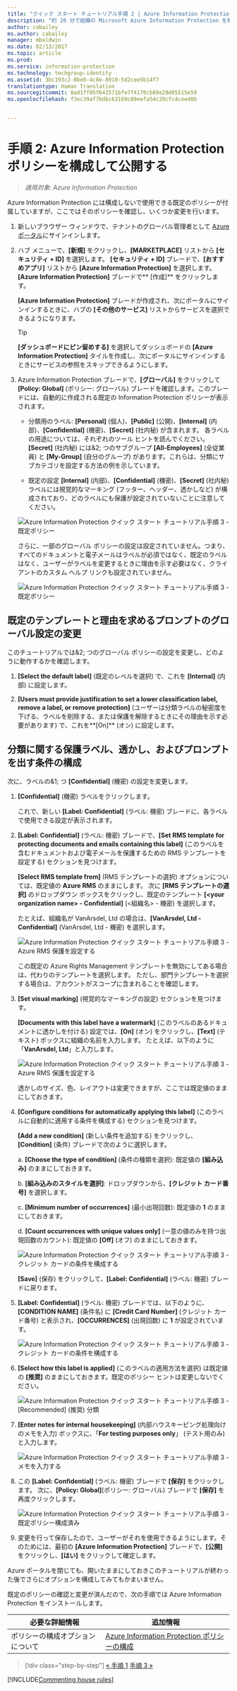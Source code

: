 ```yaml
---
title: "クイック スタート チュートリアル手順 2 | Azure Information Protection"
description: "約 20 分で組織の Microsoft Azure Information Protection を簡単に試すことができる概要チュートリアルの手順 2 です。"
author: cabailey
ms.author: cabailey
manager: mbaldwin
ms.date: 02/13/2017
ms.topic: article
ms.prod: 
ms.service: information-protection
ms.technology: techgroup-identity
ms.assetid: 3bc193c2-0be0-4c8e-8910-5d2cee5b14f7
translationtype: Human Translation
ms.sourcegitcommit: 8ad1ff05f642571bfe7f4170cb88e29d05515e59
ms.openlocfilehash: f3ec39af7bdbc63169c09eefa54c29cfc4cee40b


---
```


# <a name="step-2-configure-and-publish-the-azure-information-protection-policy"></a>手順 2: Azure Information Protection ポリシーを構成して公開する

>*適用対象: Azure Information Protection*

Azure Information Protection には構成しないで使用できる既定のポリシーが付属していますが、ここではそのポリシーを確認し、いくつか変更を行います。

1. 新しいブラウザー ウィンドウで、テナントのグローバル管理者として [Azure ポータル](https://portal.azure.com)にサインインします。

2. ハブ メニューで、**[新規]** をクリックし、**[MARKETPLACE]** リストから **[セキュリティ + ID]** を選択します。 **[セキュリティ + ID]** ブレードで、**[おすすめアプリ]** リストから **[Azure Information Protection]** を選択します。 **[Azure Information Protection]** ブレードで** [作成]** をクリックします。

    **[Azure Information Protection]** ブレードが作成され、次にポータルにサインインするときに、ハブの **[その他のサービス]** リストからサービスを選択できるようになります。 

    > [!TIP] 
    > **[ダッシュボードにピン留めする]** を選択してダッシュボードの **[Azure Information Protection]** タイルを作成し、次にポータルにサインインするときにサービスの参照をスキップできるようにします。

3.  Azure Information Protection ブレードで、**[グローバル]** をクリックして **[Policy: Global]** (ポリシー: グローバル) ブレードを確認します。このブレードには、自動的に作成される既定の Information Protection ポリシーが表示されます。
    
    - 分類用のラベル: **[Personal]** (個人)、**[Public]** (公開)、**[Internal]** (内部)、**[Confidential]** (機密)、**[Secret]** (社内秘) が含まれます。 各ラベルの用途については、それぞれのツール ヒントを読んでください。 **[Secret]** (社内秘) には&2; つのサブグループ **[All-Employees]** (全従業員) と **[My-Group]** (自分のグループ) があります。これらは、分類にサブカテゴリを設定する方法の例を示しています。

    - 既定の設定 **[Internal]** (内部)、**[Confidential]** (機密)、**[Secret]** (社内秘) ラベルには視覚的なマーキング (フッター、ヘッダー、透かしなど) が構成されており、どのラベルにも保護が設定されていないことに注意してください。 
    
    ![Azure Information Protection クイック スタート チュートリアル手順 3 - 既定ポリシー](../media/info-protect-policy-default-labels.png)
    
    さらに、一部のグローバル ポリシーの設定は設定されていません。つまり、すべてのドキュメントと電子メールはラベルが必須ではなく、既定のラベルはなく、ユーザーがラベルを変更するときに理由を示す必要はなく、クライアントのカスタム ヘルプ リンクも設定されていません。
    
    ![Azure Information Protection クイック スタート チュートリアル手順 3 - 既定ポリシー](../media/info-protect-policy-default-settings.png)

## <a name="changing-the-global-settings-for-a-default-template-and-prompt-for-justification"></a>既定のテンプレートと理由を求めるプロンプトのグローバル設定の変更

このチュートリアルでは&2; つのグローバル ポリシーの設定を変更し、どのように動作するかを確認します。

1. **[Select the default label]** (既定のレベルを選択) で、これを **[Internal]** (内部) に設定します。

2. **[Users must provide justification to set a lower classification label, remove a label, or remove protection]** (ユーザーは分類ラベルの秘密度を下げる、ラベルを削除する、または保護を解除するときにその理由を示す必要があります) で、これを**[On]** (オン) に設定します。

## <a name="configuring-a-label-for-protection-a-watermark-and-a-condition-to-prompt-for-classification"></a>分類に関する保護ラベル、透かし、およびプロンプトを出す条件の構成

次に、ラベルの&1; つ **[Confidential]** (機密) の設定を変更します。

1. **[Confidential]** (機密) ラベルをクリックします。 
    
    これで、新しい **[Label: Confidential]** (ラベル: 機密) ブレードに、各ラベルで使用できる設定が表示されます。 

2. **[Label: Confidential]** (ラベル: 機密) ブレードで、**[Set RMS template for protecting documents and emails containing this label]** (このラベルを含むドキュメントおよび電子メールを保護するための RMS テンプレートを設定する) セクションを見つけます。
    
    **[Select RMS template from]** (RMS テンプレートの選択) オプションについては、既定値の **Azure RMS** のままにします。 次に **[RMS テンプレートの選択]** のドロップダウン ボックスをクリックし、既定のテンプレート **[\<your organization name> - Confidential]** (<組織名> - 機密) を選択します。 
    
    たとえば、組織名が VanArsdel, Ltd の場合は、**[VanArsdel, Ltd - Confidential]** (VanArsdel, Ltd - 機密) を選択します。 
    
    ![Azure Information Protection クイック スタート チュートリアル手順 3 - Azure RMS 保護を設定する](../media/step2-select-rms-template.png)
    
    この既定の Azure Rights Management テンプレートを無効にしてある場合は、代わりのテンプレートを選択します。 ただし、部門テンプレートを選択する場合は、アカウントがスコープに含まれることを確認します。
    
3. **[Set visual marking]** (視覚的なマーキングの設定) セクションを見つけます。
    
    **[Documents with this label have a watermark]** (このラベルのあるドキュメントに透かしを付ける) 設定では、**[On]** (オン) をクリックし、**[Text]** (テキスト) ボックスに組織の名前を入力します。 たとえば、以下のように「**VanArsdel, Ltd**」と入力します。 
    
    ![Azure Information Protection クイック スタート チュートリアル手順 3 - Azure RMS 保護を設定する](../media/step2-configure-watermark.png)
    
    透かしのサイズ、色、レイアウトは変更できますが、ここでは既定値のままにしておきます。
    
4. **[Configure conditions for automatically applying this label]** (このラベルに自動的に適用する条件を構成する) セクションを見つけます。
    
    **[Add a new condition]** (新しい条件を追加する) をクリックし、**[Condition]** (条件) ブレードで次のように選択します。
    
    a. **[Choose the type of condition]** (条件の種類を選択): 既定値の **[組み込み]** のままにしておきます。
    
    b. **[組み込みのスタイルを選択]**: ドロップダウンから、**[クレジット カード番号]** を選択します。
    
    c. **[Minimum number of occurrences]** (最小出現回数): 既定値の **1** のままにしておきます。
    
    d. **[Count occurrences with unique values only]** (一意の値のみを持つ出現回数のカウント): 既定値の **[Off]** (オフ) のままにしておきます。
    
    ![Azure Information Protection クイック スタート チュートリアル手順 3 - クレジット カードの条件を構成する](../media/step2-configure-condition.png)
    
    **[Save]** (保存) をクリックして、**[Label: Confidential]** (ラベル: 機密) ブレードに戻ります。

5. **[Label: Confidential]** (ラベル: 機密) ブレードでは、以下のように、**[CONDITION NAME]** (条件名) に **[Credit Card Number]** (クレジット カード番号) と表示され、**[OCCURRENCES]** (出現回数) に **1** が設定されています。
    
    ![Azure Information Protection クイック スタート チュートリアル手順 3 - クレジット カードの条件を構成する](../media/step2-see-condition.png)

6. **[Select how this label is applied]** (このラベルの適用方法を選択) は既定値の **[推奨]** のままにしておきます。既定のポリシー ヒントは変更しないでください。
    
    ![Azure Information Protection クイック スタート チュートリアル手順 3 - [Recommended] (推奨) 分類](../media/step2-keep-recommended.png)

7. **[Enter notes for internal housekeeping]** (内部ハウスキーピング処理向けのメモを入力) ボックスに、「**For testing purposes only**」 (テスト用のみ) と入力します。
    
    ![Azure Information Protection クイック スタート チュートリアル手順 3 - メモを入力する](../media/step2-type-notes.png)

8. この **[Label: Confidential]** (ラベル: 機密) ブレードで **[保存]** をクリックします。 次に、**[Policy: Global]**(ポリシー: グローバル) ブレードで **[保存]** を再度クリックします。

    ![Azure Information Protection クイック スタート チュートリアル手順 3 - 既定ポリシー構成済み](../media/info-protect-policy-configured.png)

9. 変更を行って保存したので、ユーザーがそれを使用できるようにします。そのためには、最初の **[Azure Information Protection]** ブレードで、**[公開]** をクリックし、**[はい]** をクリックして確定します。

Azure ポータルを閉じても、開いたままにしておきこのチュートリアルが終わった後でさらにオプションを構成してみてもかまいません。

既定のポリシーの確認と変更が済んだので、次の手順では Azure Information Protection をインストールします。

|必要な詳細情報|追加情報|
|--------------------------------|--------------------------|
|ポリシーの構成オプションについて|[Azure Information Protection ポリシーの構成](../deploy-use/configure-policy.md)|


>[!div class="step-by-step"]
[&#171; 手順 1](infoprotect-tutorial-step1.md)
[手順 3 &#187;](infoprotect-tutorial-step3.md)

[!INCLUDE[Commenting house rules](../includes/houserules.md)]


<!--HONumber=Feb17_HO2-->


